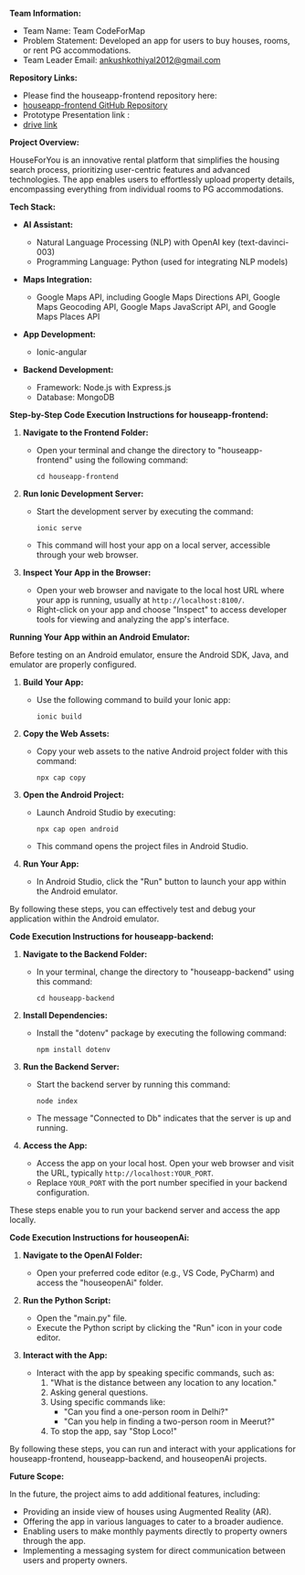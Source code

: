 **Team Information:**

- Team Name: Team CodeForMap
- Problem Statement: Developed an app for users to buy houses, rooms, or rent PG accommodations.
- Team Leader Email: ankushkothiyal2012@gmail.com

**Repository Links:**
- Please find the houseapp-frontend repository here:
- [houseapp-frontend GitHub Repository](https://github.com/01ankush/houseapp-frontend)
- Prototype Presentation link :
- [drive link](https://drive.google.com/drive/folders/1Z8LC8B9MlcAvfmvJ5qZrg_X4wMhVVcRs?usp=sharing)
  
**Project Overview:**

HouseForYou is an innovative rental platform that simplifies the housing search process, prioritizing user-centric features and advanced technologies. The app enables users to effortlessly upload property details, encompassing everything from individual rooms to PG accommodations.

**Tech Stack:**

- **AI Assistant:**
  - Natural Language Processing (NLP) with OpenAI key (text-davinci-003)
  - Programming Language: Python (used for integrating NLP models)

- **Maps Integration:**
  - Google Maps API, including Google Maps Directions API, Google Maps Geocoding API, Google Maps JavaScript API, and Google Maps Places API

- **App Development:**
  - Ionic-angular

- **Backend Development:**
  - Framework: Node.js with Express.js
  - Database: MongoDB

**Step-by-Step Code Execution Instructions for houseapp-frontend:**

1. **Navigate to the Frontend Folder:**
   - Open your terminal and change the directory to "houseapp-frontend" using the following command:
     ```shell
     cd houseapp-frontend
     ```

2. **Run Ionic Development Server:**
   - Start the development server by executing the command:
     ```shell
     ionic serve
     ```
   - This command will host your app on a local server, accessible through your web browser.
  
3. **Inspect Your App in the Browser:**
   - Open your web browser and navigate to the local host URL where your app is running, usually at `http://localhost:8100/`.
   - Right-click on your app and choose "Inspect" to access developer tools for viewing and analyzing the app's interface.

**Running Your App within an Android Emulator:**

Before testing on an Android emulator, ensure the Android SDK, Java, and emulator are properly configured.

1. **Build Your App:**
   - Use the following command to build your Ionic app:
     ```shell
     ionic build
     ```

2. **Copy the Web Assets:**
   - Copy your web assets to the native Android project folder with this command:
     ```shell
     npx cap copy
     ```

3. **Open the Android Project:**
   - Launch Android Studio by executing:
     ```shell
     npx cap open android
     ```
   - This command opens the project files in Android Studio.

4. **Run Your App:**
   - In Android Studio, click the "Run" button to launch your app within the Android emulator.

By following these steps, you can effectively test and debug your application within the Android emulator.

**Code Execution Instructions for houseapp-backend:**

1. **Navigate to the Backend Folder:**
   - In your terminal, change the directory to "houseapp-backend" using this command:
     ```shell
     cd houseapp-backend
     ```

2. **Install Dependencies:**
   - Install the "dotenv" package by executing the following command:
     ```shell
     npm install dotenv
     ```

3. **Run the Backend Server:**
   - Start the backend server by running this command:
     ```shell
     node index
     ```
   - The message "Connected to Db" indicates that the server is up and running.

4. **Access the App:**
   - Access the app on your local host. Open your web browser and visit the URL, typically `http://localhost:YOUR_PORT`.
   - Replace `YOUR_PORT` with the port number specified in your backend configuration.

These steps enable you to run your backend server and access the app locally.

**Code Execution Instructions for houseopenAi:**

1. **Navigate to the OpenAI Folder:**
   - Open your preferred code editor (e.g., VS Code, PyCharm) and access the "houseopenAi" folder.

2. **Run the Python Script:**
   - Open the "main.py" file.
   - Execute the Python script by clicking the "Run" icon in your code editor.

3. **Interact with the App:**
   - Interact with the app by speaking specific commands, such as:
     1. "What is the distance between any location to any location."
     2. Asking general questions.
     3. Using specific commands like:
        - "Can you find a one-person room in Delhi?"
        - "Can you help in finding a two-person room in Meerut?"
     4. To stop the app, say "Stop Loco!"

By following these steps, you can run and interact with your applications for houseapp-frontend, houseapp-backend, and houseopenAi projects.

**Future Scope:**

In the future, the project aims to add additional features, including:
- Providing an inside view of houses using Augmented Reality (AR).
- Offering the app in various languages to cater to a broader audience.
- Enabling users to make monthly payments directly to property owners through the app.
- Implementing a messaging system for direct communication between users and property owners.
